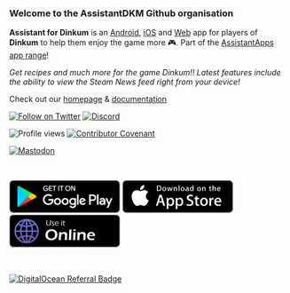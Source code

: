 ### Welcome to the AssistantDKM Github organisation

**Assistant for Dinkum** is an [Android][googlePlayStore], [iOS][appleAppStore] and [Web][assistantnmsWebapp] app for players of **Dinkum** to help them enjoy the game more 🎮. Part of the [AssistantApps app range][assistantAppsOrg]!

_Get recipes and much more for the game Dinkum!! Latest features include the ability to view the Steam News feed right from your device!_

Check out our [homepage][website] & [documentation][docsWebsite]

[![Follow on Twitter](https://img.shields.io/twitter/follow/AssistantNMS?color=%231d9bf0&style=for-the-badge)][assistantnmsTwitter]
[![Discord](https://img.shields.io/discord/625007826913198080?style=for-the-badge)][discord]
  
![Profile views](https://komarev.com/ghpvc/?username=AssistantNMS&color=green&style=for-the-badge)
[![Contributor Covenant](https://img.shields.io/badge/Contributor%20Covenant-2.1-4baaaa.svg)](https://github.com/AssistantDKM/.github/blob/main/CODE_OF_CONDUCT.md)

[![Mastodon](https://img.shields.io/mastodon/follow/109315859662532146?color=%2300ff00&domain=https%3A%2F%2Fnomanssky.social&style=for-the-badge&logo=mastodon)][mastodon]

<br />

[![PlayStore](https://github.com/AssistantDKM/.github/blob/main/img/PlayStore.png?raw=true)][googlePlayStore]
[![AppStore](https://github.com/AssistantDKM/.github/blob/main/img/AppStore.png?raw=true)][appleAppStore]
[![PWA](https://github.com/AssistantDKM/.github/blob/main/img/webVersion2.png?raw=true)][assistantnmsWebapp]


<br />

[![DigitalOcean Referral Badge](https://web-platforms.sfo2.cdn.digitaloceanspaces.com/WWW/Badge%203.svg)](https://www.digitalocean.com/?refcode=13d096719f67&utm_campaign=Referral_Invite&utm_medium=Referral_Program&utm_source=badge)

[website]: https://assistantapps.com/dkm?ref=AssistantDKMGithub
[assistantnmsWebapp]: https://dinkum.assistantapps.com?ref=AssistantDKMGithub
[docsWebsite]: https://docs.assistantapps.com/#/apps/dkm-main?ref=AssistantDKMGithub
[assistantAppsOrg]: https://github.com/AssistantApps

[googlePlayStore]: https://play.google.com/store/apps/details?id=com.kurtlourens.no_mans_sky_recipes&ref=AssistantDKMGithub
[appleAppStore]: https://apps.apple.com/us/app/assistant-for-no-mans-sky/id1480287625?ref=AssistantDKMGithub

[assistantnmsTwitter]: https://twitter.com/AssistantNMS?ref=AssistantDKMGithub
[discord]: https://assistantapps.com/discord?ref=AssistantDKMGithub
[mastodon]: https://nomanssky.social/@assistantnms?ref=AssistantDKMGithub
